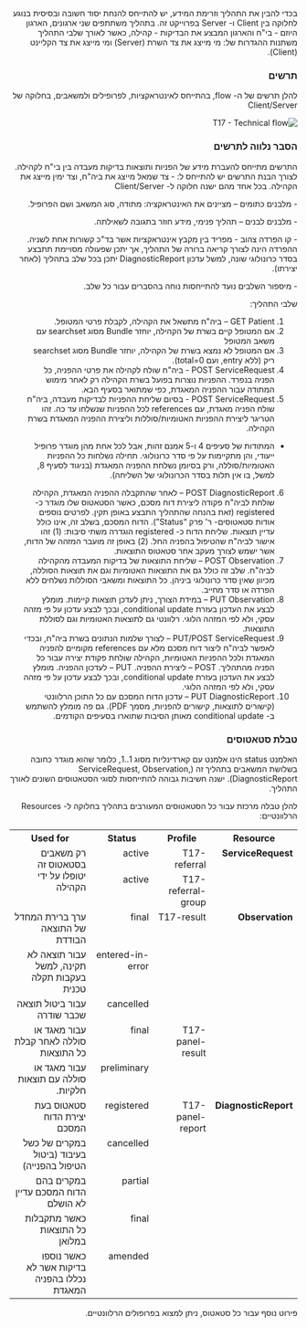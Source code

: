 <div id="intro" dir="rtl" markdown="1">

בכדי להבין את התהליך וזרימת המידע, יש להתייחס להנחת יסוד חשובה ובסיסית בנוגע לחלוקה בין Client ו- Server בפרוייקט זה.
בתהליך משתתפים שני ארגונים, הארגון היוזם - בי"ח והארגון המבצע את הבדיקות - קהילה, כאשר לאורך שלבי התהליך משתנות ההגדרות של: מי מייצג את צד השרת (Server) ומי מייצג את צד הקליינט (Client).

### תרשים

להלן תרשים של ה- flow, בהתייחס לאינטראקציות, לפרופילים ולמשאבים, בחלוקה של Client/Server 

![T17 - Technical flow](./T17_Technical_flow.jpg)

### הסבר נלווה לתרשים

התרשים מתייחס להעברת מידע של הפניות ותוצאות בדיקות מעבדה בין בי"ח לקהילה. 
לצורך הבנת התרשים יש להתייחס ל:
\- צד שמאל מייצג את ביה"ח, וצד ימין מייצג את הקהילה. בכל אחד מהם ישנה חלוקה ל- Client/Server

\- מלבנים כתומים – מציינים את האינטראקציה: מתודה, סוג המשאב ושם הפרופיל.

\- מלבנים לבנים – תהליך פנימי, מידע חוזר בתגובה לשאילתה.

\- קו הפרדה צהוב - מפריד בין מקבץ אינטראקציות אשר בד"כ קשורות אחת לשניה. ההפרדה הינה לצורך קריאה ברורה של התהליך, אך יתכן שפעולה מסויימת תתבצע בסדר כרונולוגי שונה, למשל עדכון DiagnosticReport יתכן בכל שלב בתהליך (לאחר יצירתו).

\- מיספור השלבים נועד להתייחסות נוחה בהסברים עבור כל שלב.

שלבי התהליך:

1. GET Patient – ביה"ח מתשאל את הקהילה, לקבלת פרטי המטופל.
2. אם המטופל קיים בשרת של הקהילה, יוחזר Bundle מסוג searchset עם משאב המטופל
3. אם המטופל לא נמצא בשרת של הקהילה, יוחזר Bundle מסוג searchset ריק (ללא entry, ועם total=0).
4. POST ServiceRequest - ביה"ח שולח לקהילה את פרטי ההפניה, כל הפניה בנפרד.
   ההפניות נוצרות בפועל בשרת הקהילה רק לאחר מימוש המתודה עבור ההפניה המאגדת, כפי שמתואר בסעיף הבא.
5. POST ServiceRequest - בסיום שליחת ההפניות לבדיקות מעבדה, ביה"ח שולח הפניה מאגדת, עם references לכל ההפניות שנשלחו עד כה. 
   זהו הטריגר ליצירת ההפניות האטומיות/סוללות וליצירת ההפניה המאגדת בשרת הקהילה.

* המתודות של סעיפים 4 ו-5 אמנם זהות, אבל לכל אחת מהן מוגדר פרופיל ייעודי, והן מתקיימות על פי סדר כרונולוגי. תחילה נשלחות כל ההפניות האטומיות/סוללה, ורק בסיומן נשלחת ההפניה המאגדת (בניגוד לסעיף 8, למשל, בו אין תלות בסדר הכרונולוגי של השליחה).

6. POST DiagnosticReport – לאחר שהתקבלה ההפניה המאגדת, הקהילה שולחת לביה"ח פקודה ליצירת דוח מסכם, כאשר הסטאטוס שלו מוגדר כ- registered (זאת בהנחה שהתהליך התבצע באופן תקין. לפרטים נוספים אודות סטאטוסים- ר' פרק “Status”). הדוח המסכם, בשלב זה, אינו כולל עדיין תוצאות.
   שליחת הדוח כ- registered הוגדרה משתי סיבות: (1) זהו אישור לביה"ח שהטיפול בהפניה החל. 
   (2) באופן זה מועבר המזהה של הדוח, אשר ישמש לצורך מעקב אחר סטאטוס התוצאות.
7. POST Observation – שליחת התוצאות של בדיקות המעבדה מהקהילה לביה"ח.
   שלב זה כולל גם את התוצאות האטומיות וגם את תוצאות הסוללה, מכיוון שאין סדר כרונולוגי ביניהן. כל התוצאות ומשאבי הסוללות נשלחים ללא הפרדה או סדר מחייב.
8. PUT Observation – במידת הצורך, ניתן לעדכן תוצאות קיימות.
   מומלץ לבצע את העדכון בעזרת conditional update, ובכך לבצע עדכון על פי מזהה עסקי, ולא לפי המזהה הלוגי.
   רלוונטי גם לתוצאות האטומיות וגם לסוללת התוצאות.
9. PUT/POST ServiceRequest – לצורך שלמות הנתונים בשרת ביה"ח, ובכדי לאפשר לביה"ח ליצור דוח מסכם מלא עם references מקומיים להפניה המאגדת ולכל ההפניות האטומיות, הקהילה שולחת פקודת יצירה עבור כל הפניה מהתהליך.
   POST – ליצירת ההפניה.
   PUT – לעדכון ההפניה. מומלץ לבצע את העדכון בעזרת conditional update, ובכך לבצע עדכון על פי מזהה עסקי, ולא לפי המזהה הלוגי.
10. PUT DiagnosticReport – עדכון הדוח המסכם עם כל התוכן הרלוונטי (קישורים לתוצאות, קישורים להפניות, מסמך PDF).
   גם פה מומלץ להשתמש ב- conditional update מאותן הסיבות שתוארו בסעיפים הקודמים.


### טבלת סטאטוסים

האלמנט status הינו אלמנט עם קארדינליות מסוג 1..1, כלומר שהוא מוגדר כחובה בשלושת המשאבים בתהליך זה (ServiceRequest, Observation, DiagnosticReport).
ישנה חשיבות גבוהה להתייחסות לסוגי הסטאטוסים השונים לאורך התהליך.

להלן טבלה מרכזת עבור כל הסטאטוסים המעורבים בתהליך בחלוקה ל- Resources הרלוונטיים:

<table><tr><th colspan="1" valign="bottom"><b>Resource</b></th><th colspan="1" valign="bottom"><b>Profile</b></th><th colspan="1" valign="bottom"><b>Status</b></th><th colspan="1" valign="bottom"><b>Used for</b></th></tr>
<tr><td colspan="1" rowspan="2" valign="top"><b>ServiceRequest</b></td><td colspan="1" valign="top">T17-referral</td><td colspan="1" valign="top">active</td><td colspan="1" rowspan="2" valign="top">רק משאבים בסטאטוס זה יטופלו על ידי הקהילה</td></tr>
<tr><td colspan="1" valign="top">T17-referral-group</td><td colspan="1" valign="top">active</td></tr>
<tr><td colspan="1" rowspan="5" valign="top"><b>Observation</b></td><td colspan="1" rowspan="3" valign="top">T17-result</td><td colspan="1" valign="top">final</td><td colspan="1" valign="top">ערך ברירת המחדל של התוצאה הבודדת</td></tr>
<tr><td colspan="1" valign="top">entered-in-error</td><td colspan="1" valign="top">עבור תוצאה לא תקינה, למשל בעקבות תקלה טכנית</td></tr>
<tr><td colspan="1" valign="top">cancelled</td><td colspan="1" valign="top">עבור ביטול תוצאה שכבר שודרה</td></tr>
<tr><td colspan="1" rowspan="2" valign="top">T17-panel-result</td><td colspan="1" valign="top">final</td><td colspan="1" valign="top">עבור מאגד או סוללה לאחר קבלת כל התוצאות</td></tr>
<tr><td colspan="1" valign="top">preliminary</td><td colspan="1" valign="top">עבור מאגד או סוללה עם תוצאות חלקיות.</td></tr>
<tr><td colspan="1" rowspan="5" valign="top"><b>DiagnosticReport</b></td><td colspan="1" rowspan="5" valign="top">T17-panel-report</td><td colspan="1" valign="top">registered</td><td colspan="1" valign="top">סטאטוס בעת יצירת הדוח המסכם</td></tr>
<tr><td colspan="1" valign="top">cancelled</td><td colspan="1" valign="top">במקרים של כשל בעיבוד (ביטול הטיפול בהפנייה)</td></tr>
<tr><td colspan="1" valign="top">partial</td><td colspan="1" valign="top">במקרים בהם הדוח המסכם עדיין לא הושלם</td></tr>
<tr><td colspan="1" valign="top">final</td><td colspan="1" valign="top">כאשר מתקבלות כל התוצאות במלואן</td></tr>
<tr><td colspan="1" valign="top">amended</td><td colspan="1" valign="top">כאשר נוספו בדיקות אשר לא נכללו בהפניה המאגדת</td></tr>
</table>

פירוט נוסף עבור כל סטאטוס, ניתן למצוא בפרופולים הרלוונטיים.

</div>


